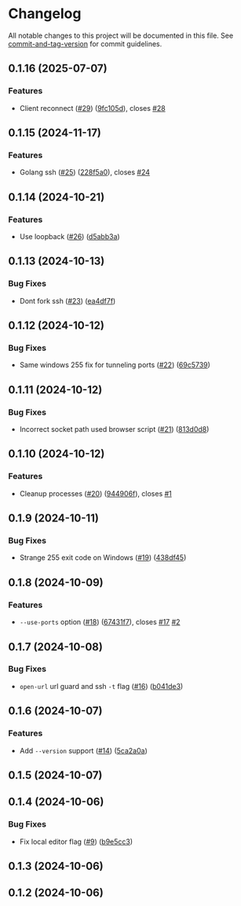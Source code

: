 # Changelog

All notable changes to this project will be documented in this file. See [commit-and-tag-version](https://github.com/absolute-version/commit-and-tag-version) for commit guidelines.

## 0.1.16 (2025-07-07)


### Features

* Client reconnect ([#29](https://github.com/mikew/nvrh/issues/29)) ([9fc105d](https://github.com/mikew/nvrh/commit/9fc105d95308b8a69b8c96ec785c2a7401281207)), closes [#28](https://github.com/mikew/nvrh/issues/28)

## 0.1.15 (2024-11-17)


### Features

* Golang ssh ([#25](https://github.com/mikew/nvrh/issues/25)) ([228f5a0](https://github.com/mikew/nvrh/commit/228f5a0f839a842f515929250e9fe6f7f4309a05)), closes [#24](https://github.com/mikew/nvrh/issues/24)

## 0.1.14 (2024-10-21)


### Features

* Use loopback ([#26](https://github.com/mikew/nvrh/issues/26)) ([d5abb3a](https://github.com/mikew/nvrh/commit/d5abb3a3a205e3195a67e2edbcc222a593cc5466))

## 0.1.13 (2024-10-13)


### Bug Fixes

* Dont fork ssh ([#23](https://github.com/mikew/nvrh/issues/23)) ([ea4df7f](https://github.com/mikew/nvrh/commit/ea4df7f796a2e64913c2b88b08498a20daada23c))

## 0.1.12 (2024-10-12)


### Bug Fixes

* Same windows 255 fix for tunneling ports ([#22](https://github.com/mikew/nvrh/issues/22)) ([69c5739](https://github.com/mikew/nvrh/commit/69c57391293f79b76e26b08771b42c0c9c88b361))

## 0.1.11 (2024-10-12)


### Bug Fixes

* Incorrect socket path used browser script ([#21](https://github.com/mikew/nvrh/issues/21)) ([813d0d8](https://github.com/mikew/nvrh/commit/813d0d8c2027d9dee8a21be3d44a2113146b0235))

## 0.1.10 (2024-10-12)


### Features

* Cleanup processes ([#20](https://github.com/mikew/nvrh/issues/20)) ([944906f](https://github.com/mikew/nvrh/commit/944906f4ce91b6fb7806d72feecfad011e508d9b)), closes [#1](https://github.com/mikew/nvrh/issues/1)

## 0.1.9 (2024-10-11)


### Bug Fixes

* Strange 255 exit code on Windows ([#19](https://github.com/mikew/nvrh/issues/19)) ([438df45](https://github.com/mikew/nvrh/commit/438df4593cfe0097f36405e38bb77f090c51425b))

## 0.1.8 (2024-10-09)


### Features

* `--use-ports` option ([#18](https://github.com/mikew/nvrh/issues/18)) ([67431f7](https://github.com/mikew/nvrh/commit/67431f7014b0e131c7a8cabf84f21e06e46760e3)), closes [#17](https://github.com/mikew/nvrh/issues/17) [#2](https://github.com/mikew/nvrh/issues/2)

## 0.1.7 (2024-10-08)


### Bug Fixes

* `open-url` url guard and ssh `-t` flag ([#16](https://github.com/mikew/nvrh/issues/16)) ([b041de3](https://github.com/mikew/nvrh/commit/b041de32b589b12166c92f458373bc7b6eb447aa))

## 0.1.6 (2024-10-07)


### Features

* Add `--version` support ([#14](https://github.com/mikew/nvrh/issues/14)) ([5ca2a0a](https://github.com/mikew/nvrh/commit/5ca2a0a189123df443e8543b591770d7ca510b30))

## 0.1.5 (2024-10-07)

## 0.1.4 (2024-10-06)


### Bug Fixes

* Fix local editor flag ([#9](https://github.com/mikew/nvrh/issues/9)) ([b9e5cc3](https://github.com/mikew/nvrh/commit/b9e5cc3c1494b1bbebe45064b4b650125002ae8b))

## 0.1.3 (2024-10-06)

## 0.1.2 (2024-10-06)

